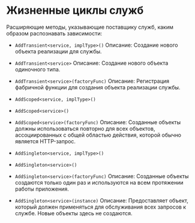 # Жизненные циклы служб

Расширяющие методы, указывающие поставщику служб, каким образом распознавать зависимости:
* `AddTransient<service, implType>()`
Описание: Создание нового объекта реализации для службы.

* `AddTransient<service>`
Описание: Создание нового объекта одиночного типа.

* `AddTransient<service>(factoryFunc)`
Описание: Регистрация фабричной функции для создания объекта реализации службы.

* `AddScoped<service, implType>()`
* `AddScoped<service>()`
* `AddScoped<service>(factoryFunc)`
Описание: Созданные объекты должны использоваться повторно для всех объектов, ассоциированных
с общей областью действия, которой обычно является HTTP-запрос.

* `AddSingleton<service, implType>()`
* `AddSingleton<service>()`
* `AddSingleton<service>(factoryFunc)`
Описание: Созданные объекты создаются только один раз и используются на всем протяжении работы
приложения.

* `AddSingleton<service>(instance)`
Описание: Предоставляет объект, который должен применяться для обслуживания всех запросов к службе.
Новые объекты здесь не создаются.
